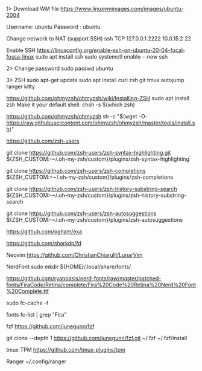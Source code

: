 1> Download WM file
https://www.linuxvmimages.com/images/ubuntu-2004

Username: ubuntu
Password : ubuntu

Change network to NAT (support SSH)
ssh TCP 127.0.0.1 2222
        10.0.15.2 22 
		
Enable SSH
https://linuxconfig.org/enable-ssh-on-ubuntu-20-04-focal-fossa-linux
sudo apt install ssh
sudo systemctl enable --now ssh
		
2> Change password
sudo passwd ubuntu

3> ZSH
sudo apt-get update
sudo apt install curl zsh git tmux autojump ranger kitty

https://github.com/ohmyzsh/ohmyzsh/wiki/Installing-ZSH
sudo apt install zsh
Make it your default shell: chsh -s $(which zsh)

https://github.com/ohmyzsh/ohmyzsh
sh -c "$(wget -O- https://raw.githubusercontent.com/ohmyzsh/ohmyzsh/master/tools/install.sh)"

https://github.com/zsh-users

git clone https://github.com/zsh-users/zsh-syntax-highlighting.git ${ZSH_CUSTOM:-~/.oh-my-zsh/custom}/plugins/zsh-syntax-highlighting

git clone https://github.com/zsh-users/zsh-completions ${ZSH_CUSTOM:=~/.oh-my-zsh/custom}/plugins/zsh-completions

git clone https://github.com/zsh-users/zsh-history-substring-search ${ZSH_CUSTOM:-~/.oh-my-zsh/custom}/plugins/zsh-history-substring-search

git clone https://github.com/zsh-users/zsh-autosuggestions ${ZSH_CUSTOM:-~/.oh-my-zsh/custom}/plugins/zsh-autosuggestions

https://github.com/ogham/exa

https://github.com/sharkdp/fd

Neovim
https://github.com/ChristianChiarulli/LunarVim

NerdFont
sudo mkdir ${HOME}/.local/share/fonts/

https://github.com/ryanoasis/nerd-fonts/raw/master/patched-fonts/FiraCode/Retina/complete/Fira%20Code%20Retina%20Nerd%20Font%20Complete.ttf

sudo fc-cache -f

fonts fc-list | grep "Fira"

fzf
https://github.com/junegunn/fzf

git clone --depth 1 https://github.com/junegunn/fzf.git ~/.fzf
~/.fzf/install

tmux TPM
https://github.com/tmux-plugins/tpm

Ranger 
~/.config/ranger

